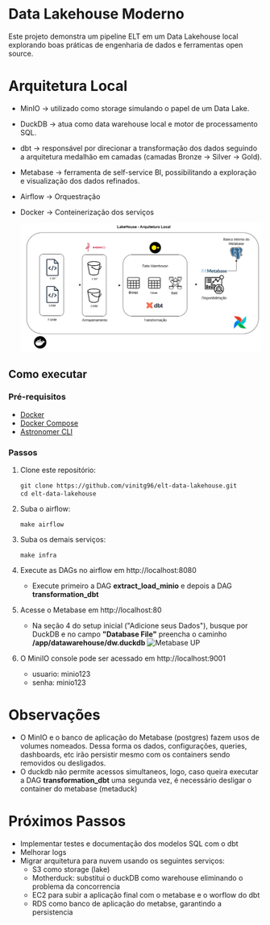 # Data Lakehouse Moderno
Este projeto demonstra um pipeline ELT em um Data Lakehouse local explorando boas práticas de engenharia de dados e ferramentas open source.
# Arquitetura Local

- MinIO → utilizado como storage simulando o papel de um Data Lake.

- DuckDB → atua como data warehouse local e motor de processamento SQL.

- dbt → responsável por direcionar a transformação dos dados seguindo a arquitetura medalhão em camadas (camadas Bronze → Silver → Gold).

- Metabase → ferramenta de self-service BI, possibilitando a exploração e visualização dos dados refinados.

- Airflow -> Orquestração

- Docker -> Conteinerização dos serviços 

    ![arquitetura Local](./misc/arquitetura_local.drawio.png)

## Como executar  

### Pré-requisitos  
- [Docker](https://docs.docker.com/get-docker/)  
- [Docker Compose](https://docs.docker.com/compose/install/) 
- [Astronomer CLI](https://www.astronomer.io/docs/astro/cli/install-cli) 

### Passos  
1. Clone este repositório:

   ```
   git clone https://github.com/vinitg96/elt-data-lakehouse.git
   cd elt-data-lakehouse
2. Suba o airflow:
    ```
    make airflow
3. Suba os demais serviços:
    ```
    make infra
4. Execute as DAGs no airflow em http://localhost:8080
    - Execute primeiro a DAG **extract_load_minio** e depois a DAG **transformation_dbt**

5. Acesse o Metabase em http://localhost:80
    - Na seção 4 do setup inicial ("Adicione seus Dados"), busque por DuckDB e no campo **"Database File"** preencha o caminho **/app/datawarehouse/dw.duckdb**
![Metabase UP](./misc/metabase_up_video.gif)

6. O MiniIO console pode ser acessado em http://localhost:9001
    - usuario: minio123
    - senha: minio123


# Observações
- O MinIO e o banco de aplicação do Metabase (postgres) fazem usos de volumes nomeados. Dessa forma os dados, configurações, queries, dashboards, etc irão persistir mesmo com os containers sendo removidos ou desligados.
- O duckdb não permite acessos simultaneos, logo, caso queira executar a DAG **transformation_dbt** uma segunda vez, é necessário desligar o container do metabase (metaduck)

# Próximos Passos
- Implementar testes e documentação dos modelos SQL com o dbt
- Melhorar logs
- Migrar arquitetura para nuvem usando os seguintes serviços:
    - S3 como storage (lake)
    - Motherduck: substitui o duckDB como warehouse eliminando o problema da concorrencia
    - EC2 para subir a aplicação final com o metabase e o worflow do dbt
    - RDS como banco de aplicação do metabse, garantindo a persistencia
